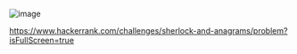 ![image](https://github.com/user-attachments/assets/4788d8d1-0492-424a-bbbf-6032d6ee7635)

https://www.hackerrank.com/challenges/sherlock-and-anagrams/problem?isFullScreen=true
